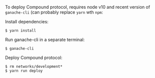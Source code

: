 To deploy Compound protocol, requires node v10 and recent version of `ganache-cli` (can probably replace `yarn` wth `npm`:

Install dependencies:
```
$ yarn install
```

Run ganache-cli in a separate terminal:
```
$ ganache-cli
```

Deploy Compound protocol:
```
$ rm networks/development*
$ yarn run deploy
```